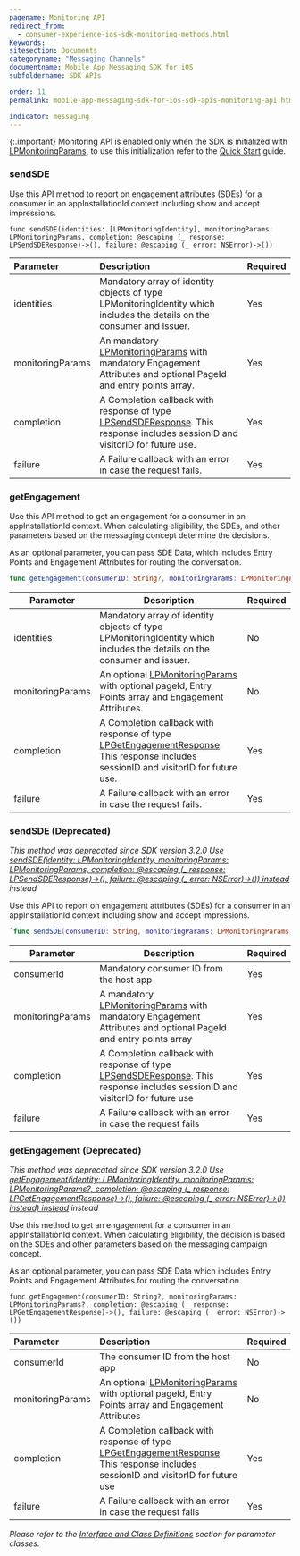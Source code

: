 ```yaml
---
pagename: Monitoring API
redirect_from:
  - consumer-experience-ios-sdk-monitoring-methods.html
Keywords:
sitesection: Documents
categoryname: "Messaging Channels"
documentname: Mobile App Messaging SDK for iOS
subfoldername: SDK APIs

order: 11
permalink: mobile-app-messaging-sdk-for-ios-sdk-apis-monitoring-api.html

indicator: messaging
---
```


{:.important}
Monitoring API is enabled only when the SDK is initialized with [LPMonitoringParams](consumer-experience-ios-sdk-interfacedefinitions.html), to use this initialization refer to the [Quick Start](mobile-app-messaging-sdk-for-ios-quick-start.html#step-3-initialize-the-lpmessagingsdk) guide.

### sendSDE

Use this API method to report on engagement attributes (SDEs) for a consumer in an appInstallationId context including show and accept impressions.


`func sendSDE(identities: [LPMonitoringIdentity], monitoringParams: LPMonitoringParams, completion: @escaping (_ response: LPSendSDEResponse)->(), failure: @escaping (_ error: NSError)->())`

| Parameter | Description | Required |
| :--- | :--- | :--- |
| identities | Mandatory array of identity objects of type LPMonitoringIdentity which includes the details on the consumer and issuer. | Yes |
| monitoringParams | An mandatory [LPMonitoringParams](consumer-experience-ios-sdk-interfacedefinitions.html) with mandatory Engagement Attributes and optional PageId and entry points array.  | Yes |
| completion | A Completion callback with response of type [LPSendSDEResponse](consumer-experience-ios-sdk-interfacedefinitions.html). This response includes sessionID and visitorID for future use. |  Yes |
| failure | A Failure callback with an error in case the request fails. |  Yes |

### getEngagement

Use this API method to get an engagement for a consumer in an appInstallationId context. When calculating eligibility, the SDEs, and other parameters based on the messaging concept determine the decisions. 

As an optional parameter, you can pass SDE Data, which includes Entry Points and Engagement Attributes for routing the conversation.

```swift
func getEngagement(consumerID: String?, monitoringParams: LPMonitoringParams?, completion: @escaping (_ response: LPGetEngagementResponse)->(), failure: @escaping (_ error: NSError)->())
```

| Parameter | Description | Required |
| --- | --- | --- |
| identities | Mandatory array of identity objects of type LPMonitoringIdentity which includes the details on the consumer and issuer. | No |
| monitoringParams | An optional [LPMonitoringParams](consumer-experience-ios-sdk-interfacedefinitions.html) with optional pageId, Entry Points array and Engagement Attributes. | No |
| completion | A Completion callback with response of type [LPGetEngagementResponse](consumer-experience-ios-sdk-interfacedefinitions.html). This response includes sessionID and visitorID for future use. |  Yes |
| failure | A Failure callback with an error in case the request fails. |  Yes |

### sendSDE (Deprecated)
*This method was deprecated since SDK version 3.2.0 Use [sendSDE(identity: LPMonitoringIdentity, monitoringParams: LPMonitoringParams, completion: @escaping (_ response: LPSendSDEResponse)->(), failure: @escaping (_ error: NSError)->()) instead](consumer-experience-ios-sdk-methods.html#sendSDE) instead*

Use this API to report on engagement attributes (SDEs) for a consumer in an appInstallationId context including show and accept impressions.

```swift
`func sendSDE(consumerID: String, monitoringParams: LPMonitoringParams, completion: @escaping (_ response: LPSendSDEResponse)->(), failure: @escaping (_ error: NSError)->())`
```

| Parameter | Description | Required |
| --- | --- | --- |
| consumerId | Mandatory consumer ID from the host app | Yes |
| monitoringParams | A mandatory [LPMonitoringParams](consumer-experience-ios-sdk-interfacedefinitions.html) with mandatory Engagement Attributes and optional PageId and entry points array  | Yes |
| completion | A Completion callback with response of type [LPSendSDEResponse](consumer-experience-ios-sdk-interfacedefinitions.html). This response includes sessionID and visitorID for future use |  Yes |
| failure | A Failure callback with an error in case the request fails |  Yes |




### getEngagement (Deprecated)
*This method was deprecated since SDK version 3.2.0 Use [getEngagement(identity: LPMonitoringIdentity, monitoringParams: LPMonitoringParams?, completion: @escaping (_ response: LPGetEngagementResponse)->(), failure: @escaping (_ error: NSError)->()) instead) instead](consumer-experience-ios-sdk-methods.html#getEngagement) instead*

Use this method to get an engagement for a consumer in an appInstallationId context. When calculating eligibility, the decision is based on the SDEs and other parameters based on the messaging campaign concept.

As an optional parameter, you can pass SDE Data which includes Entry Points and Engagement Attributes for routing the conversation.

`func getEngagement(consumerID: String?, monitoringParams: LPMonitoringParams?, completion: @escaping (_ response: LPGetEngagementResponse)->(), failure: @escaping (_ error: NSError)->())`

| Parameter | Description | Required |
| :--- | :--- | :--- |
| consumerId | The consumer ID from the host app | No |
| monitoringParams | An optional [LPMonitoringParams](consumer-experience-ios-sdk-interfacedefinitions.html) with optional pageId, Entry Points array and Engagement Attributes | No |
| completion | A Completion callback with response of type [LPGetEngagementResponse](consumer-experience-ios-sdk-interfacedefinitions.html). This response includes sessionID and visitorID for future use |  Yes |
| failure | A Failure callback with an error in case the request fails |  Yes |


*Please refer to the [Interface and Class Definitions](consumer-experience-ios-sdk-interfacedefinitions.html) section for parameter classes.*
